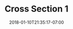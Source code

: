 ---
date: "2018-01-10T21:35:17-07:00"
title: "Cross Section 1"
image: "wobbly_10by10.png"
alt: "First cross-section"
color: ""
link1: "images/wobbly_10by10.png"
link2: ""
---